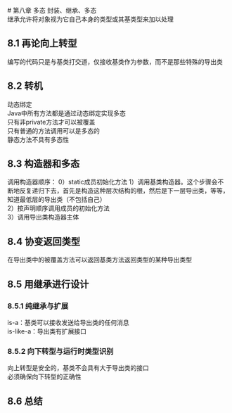 #</center> 第八章 多态
封装、继承、多态  
继承允许将对象视为它自己本身的类型或其基类型来加以处理
## 8.1 再论向上转型
编写的代码只是与基类打交道，仅接收基类作为参数，而不是那些特殊的导出类  
## 8.2 转机
动态绑定  
Java中所有方法都是通过动态绑定实现多态  
只有非private方法才可以被覆盖  
只有普通的方法调用可以是多态的  
静态方法不具有多态性  
## 8.3 构造器和多态
调用构造器顺序： 
0）static成员初始化方法 
1）调用基类构造器。这个步骤会不断地反复递归下去，首先是构造这种层次结构的根，然后是下一层导出类，等等，知道最低层的导出类（不包括自己）  
2）按声明顺序调用成员的初始化方法  
3）调用导出类构造器主体
## 8.4 协变返回类型
在导出类中的被覆盖方法可以返回基类方法返回类型的某种导出类型  
## 8.5 用继承进行设计
### 8.5.1 纯继承与扩展
is-a：基类可以接收发送给导出类的任何消息  
is-like-a：导出类有扩展接口  
### 8.5.2 向下转型与运行时类型识别
向上转型是安全的，基类不会具有大于导出类的接口  
必须确保向下转型的正确性
## 8.6 总结